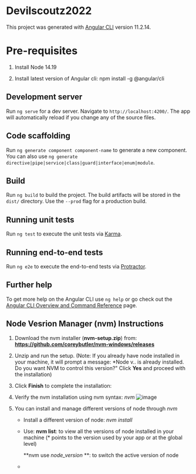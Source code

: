 # Devilscoutz2022

This project was generated with [Angular CLI](https://github.com/angular/angular-cli) version 11.2.14.

# Pre-requisites
1. Install Node 14.19

2. Install latest version of Angular cli: 
   npm install -g @angular/cli

## Development server

Run `ng serve` for a dev server. Navigate to `http://localhost:4200/`. The app will automatically reload if you change any of the source files.

## Code scaffolding

Run `ng generate component component-name` to generate a new component. You can also use `ng generate directive|pipe|service|class|guard|interface|enum|module`.

## Build

Run `ng build` to build the project. The build artifacts will be stored in the `dist/` directory. Use the `--prod` flag for a production build.

## Running unit tests

Run `ng test` to execute the unit tests via [Karma](https://karma-runner.github.io).

## Running end-to-end tests

Run `ng e2e` to execute the end-to-end tests via [Protractor](http://www.protractortest.org/).

## Further help

To get more help on the Angular CLI use `ng help` or go check out the [Angular CLI Overview and Command Reference](https://angular.io/cli) page.


## Node Vesrion Manager (nvm) Instructions

1. Download the nvm installer (**nvm-setup.zip**) from: **https://github.com/coreybutler/nvm-windows/releases**

2. Unzip and run the setup. 
    (Note: If you already have node installed in your machine, it will prompt a message: *Node v.. is already installed. Do you want NVM to control this version?" Click **Yes** and proceed with the installation)

3. Click **Finish** to complete the installation:

4. Verify the nvm installation using nvm syntax: *nvm*
![image](https://user-images.githubusercontent.com/11295766/156926001-4340c8c8-01ee-4c0c-aa97-096e0c92744c.png)

5. You can install and manage different versions of node through *nvm*

    - Install a different version of node: *nvm install <Node version>*

    -	Use:
        **nvm list**:  to view all the versions of node installed in your machine (* points to the version used by your app or at the global level)
        
        **nvm use *node_version* **: to switch the active version of node


    - 



  
